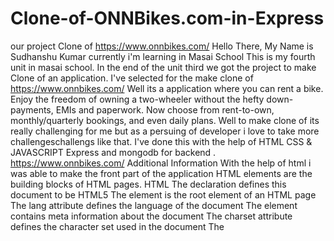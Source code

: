 # Clone-of-ONNBikes.com-in-Express
our project Clone of https://www.onnbikes.com/ Hello There, My Name is Sudhanshu Kumar currently i'm learning in Masai School This is my fourth unit in masai school. In the end of the unit third we got the project to make Clone of an application. I've selected for the make clone of https://www.onnbikes.com/ Well its a application where you can rent a bike. Enjoy the freedom of owning a two-wheeler without the hefty down-payments, EMIs and paperwork. Now choose from rent-to-own, monthly/quarterly bookings, and even daily plans. Well to make clone of its really challenging for me but as a persuing of developer i love to take more challengeschallengs like that. I've done this with the help of HTML CSS & JAVASCRIPT Express and mongodb for backend . https://www.onnbikes.com/ Additional Information With the help of html i was able to make the front part of the application HTML elements are the building blocks of HTML pages. HTML The declaration defines this document to be HTML5 The element is the root element of an HTML page The lang attribute defines the language of the document The element contains meta information about the document The charset attribute defines the character set used in the document The <title> element specifies a title for the document The element contains the visible page content The element defines a large heading The element defines a paragraph CSS Syntax A CSS rule consists of a selector and a declaration block: The selector points to the HTML element to style (h1). The declaration block (in curly braces) contains one or more declarations separated by semicolons. Each declaration includes a CSS property name and a value, separated by a colon. External Style Sheet A CSS style sheet can be stored in an external file JAVASCRIPTS VARIABLE JavaScript variables are containers for storing data values. What can JavaScript Do? JavaScript Can Change HTML Content JavaScript Can Change HTML Attribute Values JavaScript Can Change HTML Styles (CSS) JavaScript Can Hide HTML Elements JavaScript Can Show HTML Elements The HTML DOM (Document Object Model) When a web page is loaded, the browser creates a Document Object Model of the page. The HTML DOM model is constructed as a tree of Objects: Finding HTML Elements When you want to access HTML elements with JavaScript, you have to find the elements first. There are a couple of ways to do this: Finding HTML elements by id Finding HTML elements by tag name Finding HTML elements by class name Finding HTML elements by CSS selectors Finding HTML elements by HTML object collections ONN-Bikes Rent a Bike or Scooty with Most Flexible Daily, Weekly & Monthly Bike Rental Plans @ Most Affordable Price. Free Helmet & Easy Booking. Join our 100,000+ Happy Bike Riders Family Now. Rent a Bike or Scooty with Most Flexible Daily, Weekly & Monthly Bike Rental Plans @ Most Affordable Price. Free Helmet & Easy Booking. Join our 100,000+ Happy Bike Riders Family Now.


<div>

<h1>OnnBilke-Clone-website</h1>
<h5>
        This is a Full Function Website that allow user to book two wheeler bike for hourly,weekly and monthly ride with great user interface with minimalist feature.  
</h5>
<h3>

        TechStack : HTML | CSS | Javascript | MongoDB | NodeJS | ExpressJS
</h3>

Home
<img src="https://github.com/Dilipkumarjakhar/Clone-of-ONNBikes.com-in-Express/blob/main/public/images/Screenshot%20(1240).png" alt="" ></img>

Login 

Cart 


Payment  


